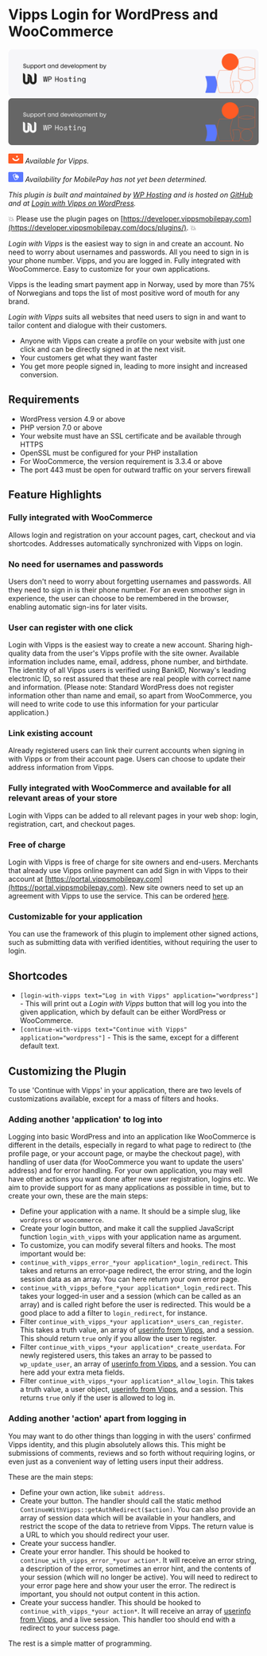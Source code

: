 <!-- START_METADATA
---
title: Vipps Login for WordPress and WooCommerce
sidebar_position: 1
pagination_next: null
pagination_prev: null
---
END_METADATA -->

# Vipps Login for WordPress and WooCommerce

![Support and development by WP Hosting ](./docs/images/wphosting.svg#gh-light-mode-only)![Support and development by WP Hosting](./docs/images/wphosting_dark.svg#gh-dark-mode-only)

![Vipps](./docs/images/vipps.png) *Available for Vipps.*

![MobilePay](./docs/images/mp.png) *Availability for MobilePay has not yet been determined.*


*This plugin is built and maintained by [WP Hosting](https://www.wp-hosting.no/) and is hosted on [GitHub](https://github.com/vippsas/vipps-login-wordpress) and at [Login with Vipps on WordPress](https://wordpress.org/support/plugin/login-with-vipps/).*

<!-- START_COMMENT -->
💥 Please use the plugin pages on [https://developer.vippsmobilepay.com](https://developer.vippsmobilepay.com/docs/plugins/). 💥
<!-- END_COMMENT -->

*Login with Vipps* is the easiest way to sign in and create an account. No need to worry about usernames and passwords. All you need to sign in is your phone number. Vipps, and you are logged in. Fully integrated with WooCommerce. Easy to customize for your own applications.

Vipps is the leading smart payment app in Norway, used by more than 75% of Norwegians and tops the list of most positive word of mouth for any brand.

*Login with Vipps* suits all websites that need users to sign in and want to tailor content and dialogue with their customers.

* Anyone with Vipps can create a profile on your website with just one click and can be directly signed in at the next visit.
* Your customers get what they want faster
* You get more people signed in, leading to more insight and increased conversion.

## Requirements

* WordPress version 4.9 or above
* PHP version 7.0 or above
* Your website must have an SSL certificate and be available through HTTPS
* OpenSSL must be configured for your PHP installation
* For WooCommerce, the version requirement is 3.3.4 or above
* The port 443 must be open for outward traffic on your servers firewall

## Feature Highlights

### Fully integrated with WooCommerce

Allows login and registration on your account pages, cart, checkout and via shortcodes. Addresses automatically synchronized with Vipps on login.

### No need for usernames and passwords

Users don't need to worry about forgetting usernames and passwords. All they need to sign in is their phone number. For an even smoother sign in experience, the user can choose to be remembered in the browser, enabling automatic sign-ins for later visits.

### User can register with one click

Login with Vipps is the easiest way to create a new account. Sharing high-quality data from the user's Vipps profile with the site owner. Available information includes name, email, address, phone number, and birthdate. The identity of all Vipps users is verified using BankID, Norway's leading electronic ID, so rest assured that these are real people with correct name and information.  (Please note: Standard WordPress does not register information other than name and email, so apart from WooCommerce, you will need to write code to use this information for your particular application.)

### Link existing account

Already registered users can link their current accounts when signing in with Vipps or from their account page. Users can choose to update their address information from Vipps.

### Fully integrated with WooCommerce and available for all relevant areas of your store

Login with Vipps can be added to all relevant pages in your web shop: login, registration, cart, and checkout pages.

### Free of charge

Login with Vipps is free of charge for site owners and end-users. Merchants that already use Vipps online payment can add Sign in with Vipps to their account at [https://portal.vippsmobilepay.com](https://portal.vippsmobilepay.com). New site owners need to set up an agreement with Vipps to use the service. This can be ordered [here](https://portal.vippsmobilepay.com).

### Customizable for your application

You can use the framework of this plugin to implement other signed actions, such as submitting data with verified identities, without requiring the user to login.

## Shortcodes

* `[login-with-vipps text="Log in with Vipps" application="wordpress"]` - This will print out a *Login with Vipps* button that will log you into the given application, which by default can be either WordPress or WooCommerce.
* `[continue-with-vipps text="Continue with Vipps" application="wordpress"]` - This is the same, except for a different default text.

## Customizing the Plugin

To use 'Continue with Vipps' in your application, there are two levels of customizations available, except for a mass of filters and hooks.

### Adding another 'application' to log into

Logging into basic WordPress and into an application like WooCommerce is different in the details, especially in regard to what page to redirect to (the profile page, or your account page, or maybe the checkout page), with handling of user data (for WooCommerce you want to update the users' address) and for error handling.  For your own application, you may well have other actions you want done after new user registration, logins etc. We aim to provide support for as many applications as possible in time, but to create your own, these are the main steps:

* Define your application with a name. It should be a simple slug, like `wordpress` or `woocommerce`.
* Create your login button, and make it call the supplied JavaScript function `login_with_vipps` with your application name as argument.
* To customize, you can modify several filters and hooks. The most important would be:
* `continue_with_vipps_error_*your application*_login_redirect`. This takes and returns an error-page redirect, the error string, and the login session data as an array. You can here return your own error page.
* `continue_with_vipps_before_*your application*_login_redirect`. This takes your logged-in user and a session (which can be called as an array) and is called right before the user is redirected. This would be a good place to add a filter to `login_redirect`, for instance.
* Filter `continue_with_vipps_*your application*_users_can_register`. This takes a truth value, an array of [userinfo from Vipps](https://developer.vippsmobilepay.com/api/userinfo/), and a session. This should return `true` only if you allow the user to register.
* Filter `continue_with_vipps_*your application*_create_userdata`. For newly registered users, this takes an array to be passed to `wp_update_user`, an array of [userinfo from Vipps](https://developer.vippsmobilepay.com/api/userinfo/), and a session. You can here add your extra meta fields.
* Filter `continue_with_vipps_*your application*_allow_login`. This takes a truth value, a user object, [userinfo from Vipps](https://developer.vippsmobilepay.com/api/userinfo/), and a session. This returns `true` only if the user is allowed to log in.

### Adding another 'action' apart from logging in

You may want to do other things than logging in with the users' confirmed Vipps identity, and this plugin absolutely allows this. This might be submissions of comments, reviews and so forth without requiring logins, or even just as a convenient way of letting users input their address.

These are the main steps:

* Define your own action, like `submit address`.
* Create your button. The handler should call the static method `ContinueWithVipps::getAuthRedirect($action)`. You can also provide an array of session data which will be available in your handlers, and restrict the scope of the data to retrieve from Vipps. The return value is a URL to which you should redirect your user.
* Create your success handler.
* Create your error handler. This should be hooked to `continue_with_vipps_error_*your action*`. It will receive an error string, a description of the error, sometimes an error hint, and the contents of your session (which will no longer be active). You will need to redirect to your error page here and show your user the error. The redirect is important, you should not output content in this action.
* Create your success handler. This should be hooked to `continue_with_vipps_*your action*`. It will receive an array of [userinfo from Vipps](https://developer.vippsmobilepay.com/api/userinfo/), and a live session. This handler too should end with a redirect to your success page.

The rest is a simple matter of programming.
